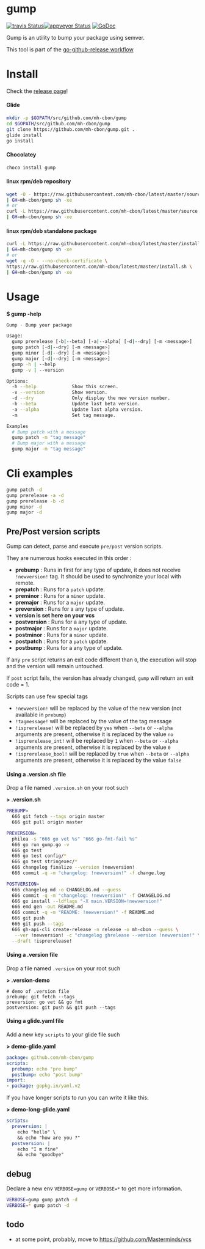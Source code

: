 # gump

[![travis Status](https://travis-ci.org/mh-cbon/gump.svg?branch=master)](https://travis-ci.org/mh-cbon/gump)[![appveyor Status](https://ci.appveyor.com/api/projects/status/github/mh-cbon/gump?branch=master&svg=true)](https://ci.appveyor.com/project/mh-cbon/gump)
[![GoDoc](https://godoc.org/github.com/mh-cbon/gump?status.svg)](http://godoc.org/github.com/mh-cbon/gump)


Gump is an utility to bump your package using semver.


This tool is part of the [go-github-release workflow](https://github.com/mh-cbon/go-github-release)

# Install

Check the [release page](https://github.com/mh-cbon/gump/releases)!

#### Glide

```sh
mkdir -p $GOPATH/src/github.com/mh-cbon/gump
cd $GOPATH/src/github.com/mh-cbon/gump
git clone https://github.com/mh-cbon/gump.git .
glide install
go install
```


#### Chocolatey
```sh
choco install gump
```

#### linux rpm/deb repository
```sh
wget -O - https://raw.githubusercontent.com/mh-cbon/latest/master/source.sh \
| GH=mh-cbon/gump sh -xe
# or
curl -L https://raw.githubusercontent.com/mh-cbon/latest/master/source.sh \
| GH=mh-cbon/gump sh -xe
```

#### linux rpm/deb standalone package
```sh
curl -L https://raw.githubusercontent.com/mh-cbon/latest/master/install.sh \
| GH=mh-cbon/gump sh -xe
# or
wget -q -O - --no-check-certificate \
https://raw.githubusercontent.com/mh-cbon/latest/master/install.sh \
| GH=mh-cbon/gump sh -xe
```

# Usage

__$ gump -help__
```sh
Gump - Bump your package

Usage:
  gump prerelease [-b|--beta] [-a|--alpha] [-d|--dry] [-m <message>]
  gump patch [-d|--dry] [-m <message>]
  gump minor [-d|--dry] [-m <message>]
  gump major [-d|--dry] [-m <message>]
  gump -h | --help
  gump -v | --version

Options:
  -h --help             Show this screen.
  -v --version          Show version.
  -d --dry              Only display the new version number.
  -b --beta             Update last beta version.
  -a --alpha            Update last alpha version.
  -m                    Set tag message.

Examples
  # Bump patch with a message
  gump patch -m "tag message"
  # Bump major with a message
  gump major -m "tag message"
```

# Cli examples

```sh
gump patch -d
gump prerelease -a -d
gump prerelease -b -d
gump minor -d
gump major -d
```

## Pre/Post version scripts

Gump can detect, parse and execute `pre/post` version scripts.

They are numerous hooks executed in this order :

- __prebump__ : Runs in first for any type of update, it does not receive `!newversion!` tag.
It should be used to synchronize your local with remote.
- __prepatch__ : Runs for a `patch` update.
- __preminor__ : Runs for a `minor` update.
- __premajor__ : Runs for a `major` update.
- __preversion__ : Runs for a any type of update.
- __version is set here on your vcs__
- __postversion__ : Runs for a any type of update.
- __postmajor__ : Runs for a `major` update.
- __postminor__ : Runs for a `minor` update.
- __postpatch__ : Runs for a `patch` update.
- __postbump__ : Runs for a any type of update.

If any `pre` script returns an exit code different than `0`,
 the execution will stop and the version will remain untouched.

If `post` script fails, the version has already changed,
`gump` will return an exit code = 1.

Scripts can use few special tags
- `!newversion!` will be replaced by the value of the new version (not available in `prebump`)
- `!tagmessage!` will be replaced by the value of the tag message
- `!isprerelease!` will be replaced by `yes` when `--beta` or `--alpha`
arguments are present, otherwise it is replaced by the value `no`
- `!isprerelease_int!` will be replaced by `1` when `--beta` or `--alpha`
arguments are present, otherwise it is replaced by the value `0`
- `!isprerelease_bool!` will be replaced by `true` when `--beta` or `--alpha`
arguments are present, otherwise it is replaced by the value `false`

#### Using a .version.sh file

Drop a file named `.version.sh` on your root such


__> .version.sh__
```sh
PREBUMP=
  666 git fetch --tags origin master
  666 git pull origin master

PREVERSION=
  philea -s "666 go vet %s" "666 go-fmt-fail %s"
  666 go run gump.go -v
  666 go test
  666 go test config/*
  666 go test stringexec/*
  666 changelog finalize --version !newversion!
  666 commit -q -m "changelog: !newversion!" -f change.log

POSTVERSION=
  666 changelog md -o CHANGELOG.md --guess
  666 commit -q -m "changelog: !newversion!" -f CHANGELOG.md
  666 go install --ldflags "-X main.VERSION=!newversion!"
  666 emd gen -out README.md
  666 commit -q -m "README: !newversion!" -f README.md
  666 git push
  666 git push --tags
  666 gh-api-cli create-release -n release -o mh-cbon --guess \
   --ver !newversion! -c "changelog ghrelease --version !newversion!" \
  --draft !isprerelease!
```

#### Using a .version file

Drop a file named `.version` on your root such


__> .version-demo__
```version-demo
# demo of .version file
prebump: git fetch --tags
preversion: go vet && go fmt
postversion: git push && git push --tags
```

#### Using a glide.yaml file

Add a new key `scripts` to your glide file such


__> demo-glide.yaml__
```yaml
package: github.com/mh-cbon/gump
scripts:
  prebump: echo "pre bump"
  postbump: echo "post bump"
import:
- package: gopkg.in/yaml.v2
```

If you have longer scripts to run you can write it like this:


__> demo-long-glide.yaml__
```yaml
scripts:
  preversion: |
    echo "hello" \
    && echo "how are you ?"
  postversion: |
    echo "I m fine"
    && echo "goodbye"
```

## debug

Declare a new env `VERBOSE=gump` or `VERBOSE=*` to get more information.

```sh
VERBOSE=gump gump patch -d
VERBOSE=* gump patch -d
```

## todo

- at some point, probably, move to https://github.com/Masterminds/vcs
